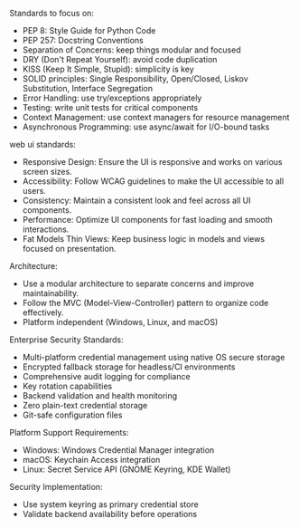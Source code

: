 Standards to focus on:
- PEP 8: Style Guide for Python Code
- PEP 257: Docstring Conventions
- Separation of Concerns: keep things modular and focused
- DRY (Don't Repeat Yourself): avoid code duplication
- KISS (Keep It Simple, Stupid): simplicity is key
- SOLID principles: Single Responsibility, Open/Closed, Liskov Substitution, Interface Segregation
- Error Handling: use try/exceptions appropriately
- Testing: write unit tests for critical components
- Context Management: use context managers for resource management
- Asynchronous Programming: use async/await for I/O-bound tasks

web ui standards:
- Responsive Design: Ensure the UI is responsive and works on various screen sizes.
- Accessibility: Follow WCAG guidelines to make the UI accessible to all users.
- Consistency: Maintain a consistent look and feel across all UI components.
- Performance: Optimize UI components for fast loading and smooth interactions.
- Fat Models Thin Views: Keep business logic in models and views focused on presentation.

Architecture:
- Use a modular architecture to separate concerns and improve maintainability.
- Follow the MVC (Model-View-Controller) pattern to organize code effectively.
- Platform independent (Windows, Linux, and macOS)

Enterprise Security Standards:
- Multi-platform credential management using native OS secure storage
- Encrypted fallback storage for headless/CI environments
- Comprehensive audit logging for compliance
- Key rotation capabilities
- Backend validation and health monitoring
- Zero plain-text credential storage
- Git-safe configuration files

Platform Support Requirements:
- Windows: Windows Credential Manager integration
- macOS: Keychain Access integration  
- Linux: Secret Service API (GNOME Keyring, KDE Wallet)


Security Implementation:
- Use system keyring as primary credential store
- Validate backend availability before operations
